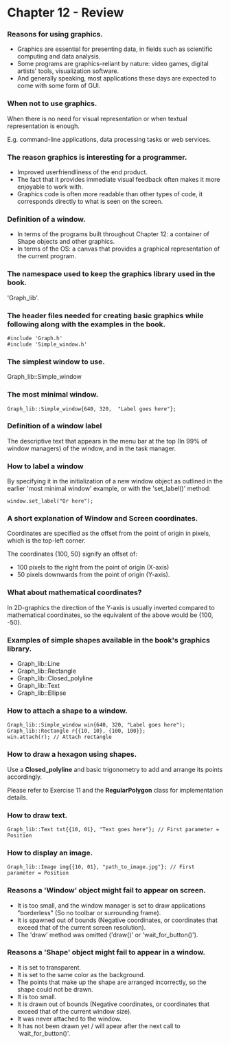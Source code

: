 # Chapter 12 - Review

### Reasons for using graphics.
- Graphics are essential for presenting data, in fields such as scientific computing and data analysis.
- Some programs are graphics-reliant by nature: video games, digital artists' tools, visualization software.
- And generally speaking, most applications these days are expected to come with some form of GUI.

### When not to use graphics.
When there is no need for visual representation or when textual representation is enough.

E.g. command-line applications, data processing tasks or web services.

### The reason graphics is interesting for a programmer.
- Improved userfriendliness of the end product.
- The fact that it provides immediate visual feedback often makes it more enjoyable to work with.
- Graphics code is often more readable than other types of code, it corresponds directly to what is seen on the screen.

### Definition of a window.
- In terms of the programs built throughout Chapter 12: a container of Shape objects and other graphics.
- In terms of the OS: a canvas that provides a graphical representation of the current program.

### The namespace used to keep the graphics library used in the book.
'Graph_lib'.

### The header files needed for creating basic graphics while following along with the examples in the book.
```
#include 'Graph.h'
#include 'Simple_window.h'
```

### The simplest window to use.
Graph_lib::Simple_window

### The most minimal window.
```
Graph_lib::Simple_window{640, 320,  "Label goes here"};
```

### Definition of a window label
The descriptive text that appears in the menu bar at the top (In 99% of window managers) of the window, and in the task manager.

### How to label a window
By specifying it in the initialization of a new window object as outlined in the earlier 'most minimal window' example, or with the 'set_label()' method:
```
window.set_label("Or here");
```

### A short explanation of Window and Screen coordinates.
Coordinates are specified as the offset from the point of origin in pixels, which is the top-left corner.

The coordinates {100, 50} signify an offset of:
- 100 pixels to the right from the point of origin (X-axis)
- 50 pixels downwards from the point of origin (Y-axis).

### What about mathematical coordinates?
In 2D-graphics the direction of the Y-axis is usually inverted compared to mathematical coordinates, so the equivalent of the above would be {100, -50}.

### Examples of simple shapes available in the book's graphics library.
- Graph_lib::Line
- Graph_lib::Rectangle
- Graph_lib::Closed_polyline
- Graph_lib::Text
- Graph_lib::Ellipse

### How to attach a shape to a window.
```
Graph_lib::Simple_window win{640, 320, "Label goes here");
Graph_lib::Rectangle r{{10, 10}, {100, 100}};
win.attach(r); // Attach rectangle
```

### How to draw a hexagon using shapes.
Use a **Closed_polyline** and basic trigonometry to add and arrange its points accordingly.

Please refer to Exercise 11 and the **RegularPolygon** class for implementation details.

### How to draw text.
```
Graph_lib::Text txt{{10, 01}, "Text goes here"}; // First parameter = Position
```

### How to display an image.
```
Graph_lib::Image img{{10, 01}, "path_to_image.jpg"}; // First parameter = Position
```

### Reasons a 'Window' object might fail to appear on screen.
- It is too small, and the window manager is set to draw applications "borderless" (So no toolbar or surrounding frame).
- It is spawned out of bounds (Negative coordinates, or coordinates that exceed that of the current screen resolution).
- The 'draw' method was omitted ('draw()' or 'wait_for_button()').

### Reasons a 'Shape' object might fail to appear in a window.
- It is set to transparent.
- It is set to the same color as the background.
- The points that make up the shape are arranged incorrectly, so the shape could not be drawn.
- It is too small.
- It is drawn out of bounds (Negative coordinates, or coordinates that exceed that of the current window size).
- It was never attached to the window.
- It has not been drawn yet / will apear after the next call to 'wait_for_button()'.
